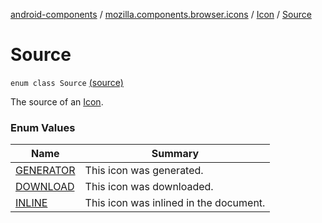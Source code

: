 [android-components](../../../index.md) / [mozilla.components.browser.icons](../../index.md) / [Icon](../index.md) / [Source](./index.md)

# Source

`enum class Source` [(source)](https://github.com/mozilla-mobile/android-components/blob/master/components/browser/icons/src/main/java/mozilla/components/browser/icons/Icon.kt#L24)

The source of an [Icon](../index.md).

### Enum Values

| Name | Summary |
|---|---|
| [GENERATOR](-g-e-n-e-r-a-t-o-r.md) | This icon was generated. |
| [DOWNLOAD](-d-o-w-n-l-o-a-d.md) | This icon was downloaded. |
| [INLINE](-i-n-l-i-n-e.md) | This icon was inlined in the document. |
